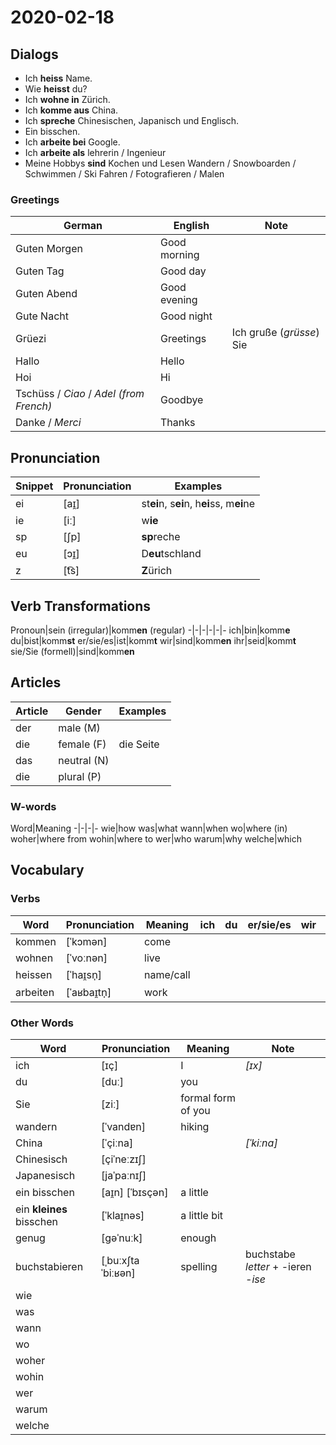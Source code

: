 # 2020-02-18

## Dialogs

- Ich **heiss** Name.
- Wie **heisst** du?
- Ich **wohne in** Zürich.
- Ich **komme aus** China.
- Ich **spreche** Chinesischen, Japanisch und Englisch.
- Ein bisschen.
- Ich **arbeite bei** Google.
- Ich **arbeite als** lehrerin / Ingenieur
- Meine Hobbys **sind** Kochen und Lesen
  Wandern / Snowboarden / Schwimmen / Ski Fahren / Fotografieren / Malen

### Greetings

German|English|Note
-|-|-
Guten Morgen|Good morning
Guten Tag|Good day
Guten Abend|Good evening
Gute Nacht|Good night
Grüezi|Greetings|Ich gruße (*grüsse*) Sie
Hallo|Hello
Hoi|Hi
Tschüss / *Ciao* / *Adel (from French)*|Goodbye
Danke / *Merci*|Thanks

## Pronunciation

Snippet|Pronunciation|Examples
-|-|-
ei|[aɪ̯]|st**ei**n, s**ei**n, h**ei**ss, m**ei**ne
ie|[iː]|w**ie**
sp|[ʃp]|**sp**reche
eu|[ɔɪ̯]|D**eu**tschland
z|[t͡s]|**Z**ürich

## Verb Transformations

Pronoun|sein (irregular)|komm**en** (regular)
-|-|-|-|-|-
ich|bin|komm**e**
du|bist|komm**st**
er/sie/es|ist|komm**t**
wir|sind|komm**en**
ihr|seid|komm**t**
sie/Sie (formell)|sind|komm**en**

## Articles

Article|Gender|Examples
-|-|-
der|male (M)
die|female (F)|die Seite
das|neutral (N)
die|plural (P)

### W-words

Word|Meaning
-|-|-|-
wie|how
was|what
wann|when
wo|where (in)
woher|where from
wohin|where to
wer|who
warum|why
welche|which

## Vocabulary

### Verbs

Word|Pronunciation|Meaning|ich|du|er/sie/es|wir|ihr|sie/Sie
-|-|-|-|-|-|-|-|-
kommen|[ˈkɔmən]|come
wohnen|[ˈvoːnən]|live
heissen|[ˈhaɪ̯sn̩]|name/call
arbeiten|[ˈaʁbaɪ̯tn̩]|work

### Other Words

Word|Pronunciation|Meaning|Note
-|-|-|-
ich|[ɪç]|I|*[ɪx]*
du|[duː]|you
Sie|[ziː]|formal form of you
wandern|[ˈvandɐn]|hiking
China|[ˈçiːna]||*[ˈkiːna]*
Chinesisch|[çiˈneːzɪʃ]
Japanesisch|[jaˈpaːnɪʃ]
ein bisschen|[aɪ̯n] [ˈbɪsçən]|a little
ein **kleines** bisschen|[ˈklaɪ̯nəs]|a little bit
genug|[ɡəˈnuːk]|enough
buchstabieren|[ˌbuːxʃtaˈbiːʁən]|spelling|buchstabe *letter* +‎ -ieren *-ise*
wie|
was|
wann|
wo|
woher|
wohin|
wer|
warum|
welche|
